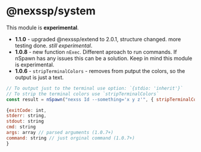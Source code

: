 # @nexssp/system

This module is **experimental**.

- **1.1.0** - upgraded @nexssp/extend to 2.0.1, structure changed. more testing done. _still experimental_.
- **1.0.8** - new function `nExec`. Different aproach to run commands. If nSpawn has any issues this can be a solution. Keep in mind this module is experimental.
- **1.0.6** - `stripTerminalColors` - removes from putput the colors, so the output is just a text.

```js
// To output just to the terminal use option: `{stdio: 'inherit'}`
// To strip the terminal colors use `stripTerminalColors`
const result = nSpawn("nexss Id --something='x y z'", { stripTerminalColors: true });

{exitCode: int,
stderr: string,
stdout: string
cmd: string
args: array // parsed arguments (1.0.7+)
command: string // just orginal command (1.0.7+)
}

```
